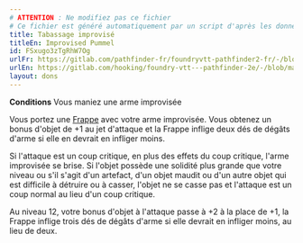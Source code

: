 ```yaml
---
# ATTENTION : Ne modifiez pas ce fichier
# Ce fichier est généré automatiquement par un script d'après les données du module Foundry VTT officiel et de sa traduction
title: Tabassage improvisé
titleEn: Improvised Pummel
id: FSxugo3zTgRhW7Og
urlFr: https://gitlab.com/pathfinder-fr/foundryvtt-pathfinder2-fr/-/blob/master/data/feats/FSxugo3zTgRhW7Og.htm
urlEn: https://gitlab.com/hooking/foundry-vtt---pathfinder-2e/-/blob/master/packs/data/feats.db/improvised-pummel.json
layout: dons
---
```

**Conditions** Vous maniez une arme improvisée

Vous portez une [Frappe](../actions/frapper.html) avec votre arme improvisée. Vous obtenez un bonus d'objet de +1 au jet d'attaque et la Frappe inflige deux dés de dégâts d'arme si elle en devrait en infliger moins.

Si l'attaque est un coup critique, en plus des effets du coup critique, l'arme improvisée se brise. Si l'objet possède une solidité plus grande que votre niveau ou s'il s'agit d'un artefact, d'un objet maudit ou d'un autre objet qui est difficile à détruire ou à casser, l'objet ne se casse pas et l'attaque est un coup normal au lieu d'un coup critique.

Au niveau 12, votre bonus d'objet à l'attaque passe à +2 à la place de +1, la Frappe inflige trois dés de dégâts d'arme si elle devrait en infliger moins, au lieu de deux.
